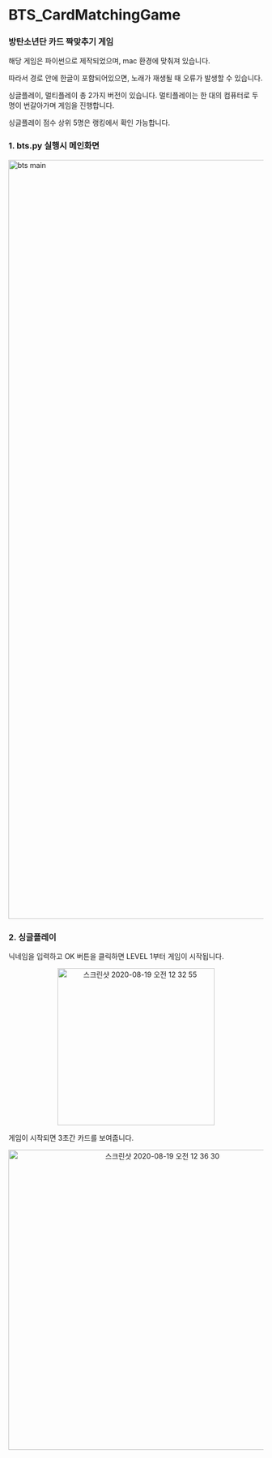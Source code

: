 # BTS_CardMatchingGame
### 방탄소년단 카드 짝맞추기 게임

해당 게임은 파이썬으로 제작되었으며, mac 환경에 맞춰져 있습니다.

따라서 경로 안에 한글이 포함되어있으면, 노래가 재생될 때 오류가 발생할 수 있습니다.

싱글플레이, 멀티플레이 총 2가지 버전이 있습니다. 멀티플레이는 한 대의 컴퓨터로 두 명이 번갈아가며 게임을 진행합니다.

싱글플레이 점수 상위 5명은 랭킹에서 확인 가능합니다.


### 1. bts.py 실행시 메인화면
<img width="1497" alt="bts main" src="https://user-images.githubusercontent.com/38232481/90532881-b7a9ac80-e1b2-11ea-9426-34f2a73f6513.png">

### 2. 싱글플레이

닉네임을 입력하고 OK 버튼을 클릭하면 LEVEL 1부터 게임이 시작됩니다.


<p align="center"><img width="310" alt="스크린샷 2020-08-19 오전 12 32 55" src="https://user-images.githubusercontent.com/38232481/90533482-8d0c2380-e1b3-11ea-85f8-9814857b5619.png"></p>


게임이 시작되면 3초간 카드를 보여줍니다.


<p align="center"><img width="592" alt="스크린샷 2020-08-19 오전 12 36 30" src="https://user-images.githubusercontent.com/38232481/90533910-128fd380-e1b4-11ea-9d6e-0b57a9438278.png"></p>

